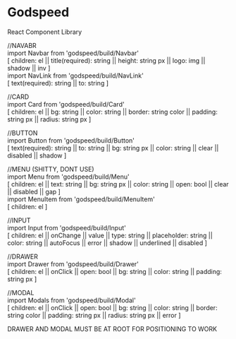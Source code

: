 # Godspeed

React Component Library  

//NAVABR  
import Navbar from 'godspeed/build/Navbar'  
[ children: el || title(required): string || height: string px || logo: img || shadow || inv ]  
import NavLink from 'godspeed/build/NavLink'  
[ text(required): string || to: string ]  

//CARD  
import Card from 'godspeed/build/Card'  
[ children: el || bg: string || color: string || border: string color || padding: string px || radius: string px ]  

//BUTTON  
import Button from 'godspeed/build/Button'  
[ text(required): string || to: string || bg: string px || color: string || clear || disabled || shadow ]

//MENU (SHITTY, DONT USE)  
import Menu from 'godspeed/build/Menu'  
[ children: el || text: string || bg: string px || color: string || open: bool || clear || disabled || gap ]  
import MenuItem from 'godspeed/build/MenuItem'  
[ children: el ]  

//INPUT  
import Input from 'godspeed/build/Input'  
[ children: el || onChange || value || type: string || placeholder: string || color: string || autoFocus || error || shadow || underlined || disabled ]  

//DRAWER  
import Drawer from 'godspeed/build/Drawer'  
[ children: el || onClick || open: bool || bg: string || color: string || padding: string px ]  

//MODAL  
import Modals from 'godspeed/build/Modal'  
[ children: el || onClick || open: bool || bg: string || color: string || border: string color || padding: string px || radius: string px || error ]  

DRAWER AND MODAL MUST BE AT ROOT FOR POSITIONING TO WORK